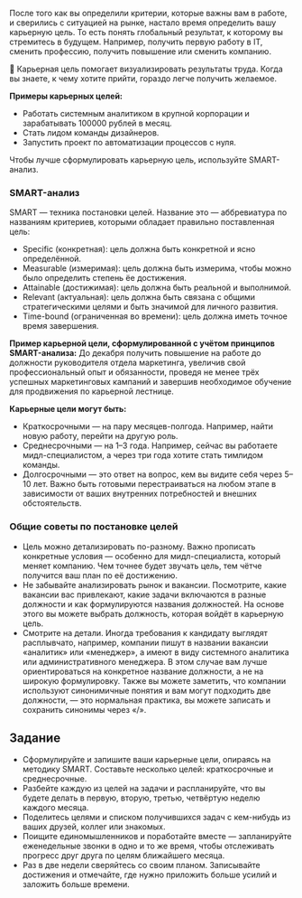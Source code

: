 После того как вы определили критерии, которые важны вам в работе, и сверились с ситуацией на рынке, настало время определить вашу карьерную цель. То есть понять глобальный результат, к которому вы стремитесь в будущем. Например, получить первую работу в IT, сменить профессию, получить повышение или сменить компанию.

🎯 Карьерная цель помогает визуализировать результаты труда. Когда вы знаете, к чему хотите прийти, гораздо легче получить желаемое.

**Примеры карьерных целей:**

- Работать системным аналитиком в крупной корпорации и зарабатывать 100000 рублей в месяц.
- Стать лидом команды дизайнеров.
- Запустить проект по автоматизации процессов с нуля.

Чтобы лучше сформулировать карьерную цель, используйте SMART-анализ.

### SMART-анализ

SMART — техника постановки целей. Название это — аббревиатура по названиям критериев, которыми обладает правильно поставленная цель:

- Specific (конкретная): цель должна быть конкретной и ясно определённой.
- Measurable (измеримая): цель должна быть измерима, чтобы можно было определить степень ёе достижения.
- Attainable (достижимая): цель должна быть реальной и выполнимой.
- Relevant (актуальная): цель должна быть связана с общими стратегическими целями и быть значимой для личного развития.
- Time-bound (ограниченная во времени): цель должна иметь точное время завершения.

**Пример карьерной цели, сформулированной с учётом принципов SMART-анализа:** До декабря получить повышение на работе до должности руководителя отдела маркетинга, увеличив свой профессиональный опыт и обязанности, проведя не менее трёх успешных маркетинговых кампаний и завершив необходимое обучение для продвижения по карьерной лестнице.

**Карьерные цели могут быть:**

- Краткосрочными — на пару месяцев-полгода. Например, найти новую работу, перейти на другую роль.
- Среднесрочными — на 1–3 года. Например, сейчас вы работаете мидл-специалистом, а через три года хотите стать тимлидом команды.
- Долгосрочными — это ответ на вопрос, кем вы видите себя через 5–10 лет. Важно быть готовыми перестраиваться на любом этапе в зависимости от ваших внутренних потребностей и внешних обстоятельств.

### Общие советы по постановке целей

- Цель можно детализировать по-разному. Важно прописать конкретные условия — особенно для мидл-специалиста, который меняет компанию. Чем точнее будет звучать цель, тем чётче получится ваш план по её достижению.
- Не забывайте анализировать рынок и вакансии. Посмотрите, какие вакансии вас привлекают, какие задачи включаются в разные должности и как формулируются названия должностей. На основе этого вы можете выбрать должность, которая войдёт в карьерную цель.
- Смотрите на детали. Иногда требования к кандидату выглядят расплывчато, например, компании пишут в названии вакансии «аналитик» или «менеджер», а имеют в виду системного аналитика или административного менеджера. В этом случае вам лучше ориентироваться на конкретное название должности, а не на широкую формулировку. Также вы можете заметить, что компании используют синонимичные понятия и вам могут подходить две должности, — это нормальная практика, вы можете записать и сохранить синонимы через «/».

## Задание

- Сформулируйте и запишите ваши карьерные цели, опираясь на методику SMART. Составьте несколько целей: краткосрочные и среднесрочные.
- Разбейте каждую из целей на задачи и распланируйте, что вы будете делать в первую, вторую, третью, четвёртую неделю каждого месяца.
- Поделитесь целями и списком получившихся задач с кем-нибудь из ваших друзей, коллег или знакомых.
- Поищите единомышленников и поработайте вместе — запланируйте еженедельные звонки в одно и то же время, чтобы отслеживать прогресс друг друга по целям ближайшего месяца.
- Раз в две недели сверяйтесь со своим планом. Записывайте достижения и отмечайте, где нужно приложить больше усилий и заложить больше времени.
